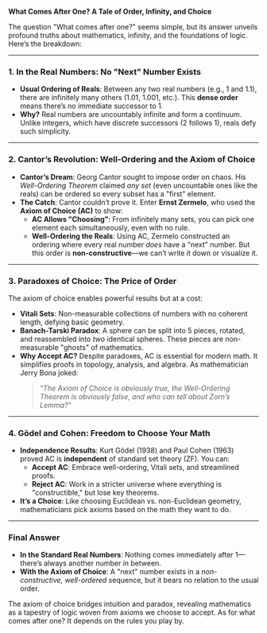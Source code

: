 **What Comes After One? A Tale of Order, Infinity, and Choice**

The question "What comes after one?" seems simple, but its answer unveils profound truths about mathematics, infinity, and the foundations of logic. Here’s the breakdown:

---

### **1. In the Real Numbers: No "Next" Number Exists**
- **Usual Ordering of Reals**: Between any two real numbers (e.g., 1 and 1.1), there are infinitely many others (1.01, 1.001, etc.). This **dense order** means there’s no immediate successor to 1.  
- **Why?** Real numbers are uncountably infinite and form a continuum. Unlike integers, which have discrete successors (2 follows 1), reals defy such simplicity.

---

### **2. Cantor’s Revolution: Well-Ordering and the Axiom of Choice**
- **Cantor’s Dream**: Georg Cantor sought to impose order on chaos. His *Well-Ordering Theorem* claimed *any set* (even uncountable ones like the reals) can be ordered so every subset has a "first" element.  
- **The Catch**: Cantor couldn’t prove it. Enter **Ernst Zermelo**, who used the **Axiom of Choice (AC)** to show:  
  - **AC Allows "Choosing"**: From infinitely many sets, you can pick one element each simultaneously, even with no rule.  
  - **Well-Ordering the Reals**: Using AC, Zermelo constructed an ordering where every real number *does* have a "next" number. But this order is **non-constructive**—we can’t write it down or visualize it.  

---

### **3. Paradoxes of Choice: The Price of Order**
The axiom of choice enables powerful results but at a cost:  
- **Vitali Sets**: Non-measurable collections of numbers with no coherent length, defying basic geometry.  
- **Banach-Tarski Paradox**: A sphere can be split into 5 pieces, rotated, and reassembled into *two* identical spheres. These pieces are non-measurable "ghosts" of mathematics.  
- **Why Accept AC?** Despite paradoxes, AC is essential for modern math. It simplifies proofs in topology, analysis, and algebra. As mathematician Jerry Bona joked:  
  > *"The Axiom of Choice is obviously true, the Well-Ordering Theorem is obviously false, and who can tell about Zorn’s Lemma?"*

---

### **4. Gödel and Cohen: Freedom to Choose Your Math**
- **Independence Results**: Kurt Gödel (1938) and Paul Cohen (1963) proved AC is **independent** of standard set theory (ZF). You can:  
  - **Accept AC**: Embrace well-ordering, Vitali sets, and streamlined proofs.  
  - **Reject AC**: Work in a stricter universe where everything is "constructible," but lose key theorems.  
- **It’s a Choice**: Like choosing Euclidean vs. non-Euclidean geometry, mathematicians pick axioms based on the math they want to do.

---

### **Final Answer**  
- **In the Standard Real Numbers**: Nothing comes immediately after 1—there’s always another number in between.  
- **With the Axiom of Choice**: A "next" number exists in a *non-constructive, well-ordered* sequence, but it bears no relation to the usual order.  

The axiom of choice bridges intuition and paradox, revealing mathematics as a tapestry of logic woven from axioms we choose to accept. As for what comes after one? It depends on the rules you play by.

